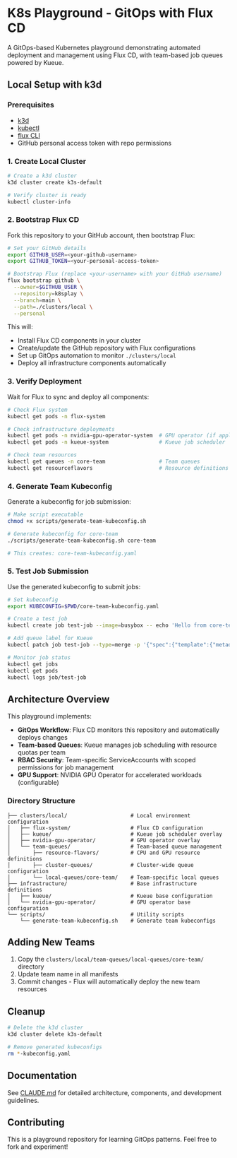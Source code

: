# K8s Playground - GitOps with Flux CD

A GitOps-based Kubernetes playground demonstrating automated deployment and management using Flux CD, with team-based job queues powered by Kueue.

## Local Setup with k3d

### Prerequisites

- [k3d](https://k3d.io/v5.4.6/#installation)
- [kubectl](https://kubernetes.io/docs/tasks/tools/)
- [flux CLI](https://fluxcd.io/flux/installation/)
- GitHub personal access token with repo permissions

### 1. Create Local Cluster

```bash
# Create a k3d cluster
k3d cluster create k3s-default

# Verify cluster is ready
kubectl cluster-info
```

### 2. Bootstrap Flux CD

Fork this repository to your GitHub account, then bootstrap Flux:

```bash
# Set your GitHub details
export GITHUB_USER=<your-github-username>
export GITHUB_TOKEN=<your-personal-access-token>

# Bootstrap Flux (replace <your-username> with your GitHub username)
flux bootstrap github \
  --owner=$GITHUB_USER \
  --repository=k8splay \
  --branch=main \
  --path=./clusters/local \
  --personal
```

This will:
- Install Flux CD components in your cluster
- Create/update the GitHub repository with Flux configurations
- Set up GitOps automation to monitor `./clusters/local`
- Deploy all infrastructure components automatically

### 3. Verify Deployment

Wait for Flux to sync and deploy all components:

```bash
# Check Flux system
kubectl get pods -n flux-system

# Check infrastructure deployments
kubectl get pods -n nvidia-gpu-operator-system  # GPU operator (if applicable)
kubectl get pods -n kueue-system                # Kueue job scheduler

# Check team resources
kubectl get queues -n core-team                 # Team queues
kubectl get resourceflavors                     # Resource definitions
```

### 4. Generate Team Kubeconfig

Generate a kubeconfig for job submission:

```bash
# Make script executable
chmod +x scripts/generate-team-kubeconfig.sh

# Generate kubeconfig for core-team
./scripts/generate-team-kubeconfig.sh core-team

# This creates: core-team-kubeconfig.yaml
```

### 5. Test Job Submission

Use the generated kubeconfig to submit jobs:

```bash
# Set kubeconfig
export KUBECONFIG=$PWD/core-team-kubeconfig.yaml

# Create a test job
kubectl create job test-job --image=busybox -- echo 'Hello from core-team!'

# Add queue label for Kueue
kubectl patch job test-job --type=merge -p '{"spec":{"template":{"metadata":{"labels":{"kueue.x-k8s.io/queue-name":"core-general-queue"}}}}}'

# Monitor job status
kubectl get jobs
kubectl get pods
kubectl logs job/test-job
```

## Architecture Overview

This playground implements:

- **GitOps Workflow**: Flux CD monitors this repository and automatically deploys changes
- **Team-based Queues**: Kueue manages job scheduling with resource quotas per team
- **RBAC Security**: Team-specific ServiceAccounts with scoped permissions for job management
- **GPU Support**: NVIDIA GPU Operator for accelerated workloads (configurable)

### Directory Structure

```
├── clusters/local/                    # Local environment configuration
│   ├── flux-system/                   # Flux CD configuration
│   ├── kueue/                         # Kueue job scheduler overlay
│   ├── nvidia-gpu-operator/           # GPU operator overlay  
│   └── team-queues/                   # Team-based queue management
│       ├── resource-flavors/          # CPU and GPU resource definitions
│       ├── cluster-queues/            # Cluster-wide queue configuration
│       └── local-queues/core-team/    # Team-specific local queues
├── infrastructure/                    # Base infrastructure definitions
│   ├── kueue/                         # Kueue base configuration
│   └── nvidia-gpu-operator/           # GPU operator base configuration
└── scripts/                           # Utility scripts
    └── generate-team-kubeconfig.sh    # Generate team kubeconfigs
```

## Adding New Teams

1. Copy the `clusters/local/team-queues/local-queues/core-team/` directory
2. Update team name in all manifests
3. Commit changes - Flux will automatically deploy the new team resources

## Cleanup

```bash
# Delete the k3d cluster
k3d cluster delete k3s-default

# Remove generated kubeconfigs
rm *-kubeconfig.yaml
```

## Documentation

See [CLAUDE.md](./CLAUDE.md) for detailed architecture, components, and development guidelines.

## Contributing

This is a playground repository for learning GitOps patterns. Feel free to fork and experiment!